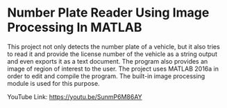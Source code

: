 # Number Plate Reader Using Image Processing In MATLAB
This project not only detects the number plate of a vehicle, but it also tries to read it and provide the license number of the vehicle as a string output and even exports it as a text document. The program also provides an image of region of interest to the user.  The project uses MATLAB 2016a in order to edit and compile the program. The built-in image processing module is used for this purpose.

YouTube Link: https://youtu.be/SunmP6M86AY
